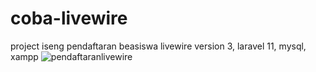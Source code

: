 # coba-livewire
project iseng pendaftaran beasiswa livewire version 3, laravel 11, mysql, xampp 
![pendaftaranlivewire](https://github.com/ferdiansahgg/coba-livewire/assets/43681671/e66f9a23-5fae-414f-b16e-6f0ce0654fc2)
